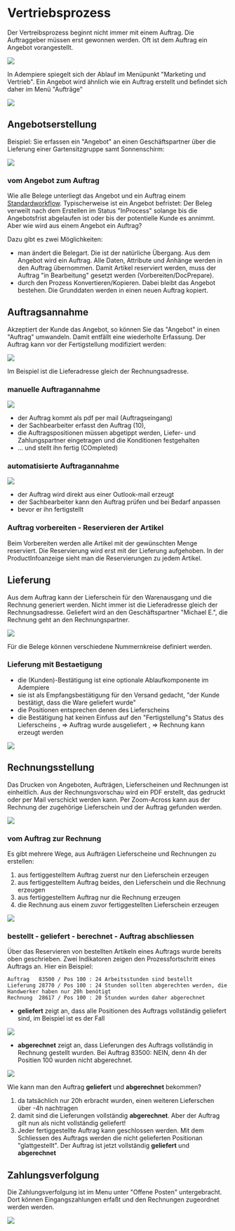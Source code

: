 # Vertriebsprozess

Der Vertreibsprozess beginnt nicht immer mit einem Auftrag. Die Auftraggeber müssen erst gewonnen werden. Oft ist dem Auftrag ein Angebot vorangestellt.

![](../.gitbook/assets/process-sales.PNG)

In Adempiere spiegelt sich der Ablauf im Menüpunkt "Marketing und Vertrieb". Ein Angebot wird ähnlich wie ein Auftrag erstellt und befindet sich daher im Menü "Aufträge"

![](../.gitbook/assets/menu-sales-de.PNG)

## Angebotserstellung

Beispiel: Sie erfassen ein "Angebot" an einen Geschäftspartner über die Lieferung einer Gartensitzgruppe samt Sonnenschirm:

![](../.gitbook/assets/sales-angebot.PNG)

### vom Angebot zum Auftrag

Wie alle Belege unterliegt das Angebot und ein Auftrag einem [Standardworkflow](2.bprocess+menu.md#geschaeftsprozess-als-workflow). Typischerweise ist ein Angebot befristet: Der Beleg verweilt nach dem Erstellen im Status "InProcess" solange bis die Angebotsfrist abgelaufen ist oder bis der potentielle Kunde es annimmt. Aber wie wird aus einem Angebot ein Auftrag?


Dazu gibt es zwei Möglichkeiten:

* man ändert die Belegart. Die ist der natürliche Übergang. Aus dem Angebot wird ein Auftrag. Alle Daten, Attribute und Anhänge werden in den Auftrag übernommen. Damit Artikel reserviert werden, muss der Auftrag "in Bearbeitung" gesetzt werden (Vorbereiten/DocPrepare).
* durch den Prozess Konvertieren/Kopieren. Dabei bleibt das Angebot bestehen. Die Grunddaten werden in einen neuen Auftrag kopiert. 

## Auftragsannahme

Akzeptiert der Kunde das Angebot, so können Sie das "Angebot" in einen "Auftrag" umwandeln. Damit entfällt eine wiederholte Erfassung. Der Auftrag kann vor der Fertigstellung modifiziert werden:

![](../.gitbook/assets/sales-angebot2auftrag.PNG)

Im Beispiel ist die Lieferadresse gleich der Rechnungsadresse. 

### manuelle Auftragannahme

![](../.gitbook/assets/sales-createmanuell.png)

* der Auftrag kommt als pdf per mail (Auftragseingang) 
* der Sachbearbeiter erfasst den Auftrag (10),  
* die Auftragspositionen müssen abgetippt werden, Liefer- und Zahlungspartner eingetragen und die Konditionen festgehalten 
* ... und stellt ihn fertig (COmpleted) 

### automatisierte Auftragannahme

![](../.gitbook/assets/sales-createauto.png)

* der Auftrag wird direkt aus einer Outlook-mail erzeugt 
* der Sachbearbeiter kann den Auftrag prüfen und bei Bedarf anpassen
* bevor er ihn fertigstellt

### Auftrag vorbereiten - Reservieren der Artikel

Beim Vorbereiten werden alle Artikel mit der gewünschten Menge reserviert. Die Reservierung wird erst mit der Lieferung aufgehoben. In der ProductInfoanzeige sieht man die Reservierungen zu jedem Artikel.

## Lieferung

Aus dem Auftrag kann der Lieferschein für den Warenausgang und die Rechnung generiert werden. Nicht immer ist die Lieferadresse gleich der Rechnungsadresse. Geliefert wird an den Geschäftspartner "Michael E.", die Rechnung geht an den Rechnungspartner. 

![](../.gitbook/assets/sales-auftrag-lieferung-rechnung.PNG)

Für die Belege können verschiedene Nummernkreise definiert werden.

### Lieferung mit Bestaetigung

* die (Kunden)-Bestätigung ist eine optionale Ablaufkomponente im Adempiere
* sie ist als Empfangsbestätigung für den Versand gedacht, "der Kunde bestätigt, dass die Ware geliefert wurde"
* die Positionen entsprechen denen des Lieferscheins
* die Bestätigung hat keinen Einfuss auf den "Fertigstellung"s Status des Lieferscheins , => Auftrag wurde ausgeliefert , => Rechnung kann erzeugt werden 

![](../.gitbook/assets/wf-Lieferung-bigpic.PNG)

## Rechnungsstellung

Das Drucken von Angeboten, Aufträgen, Lieferscheinen und Rechnungen ist einheitlich. Aus der Rechnungsvorschau wird ein PDF erstellt, das gedruckt oder per Mail verschickt werden kann. 
Per Zoom-Across kann aus der Rechnung der zugehörige Lieferschein und der Auftrag gefunden werden. 

![](../.gitbook/assets/sales-rechnung-zoomacross.PNG)

### vom Auftrag zur Rechnung

Es gibt mehrere Wege, aus Aufträgen Lieferscheine und Rechnungen zu erstellen:

1. aus fertiggestelltem Auftrag zuerst nur den Lieferschein erzeugen
1. aus fertiggestelltem Auftrag beides, den Lieferschein und die Rechnung erzeugen
1. aus fertiggestelltem Auftrag nur die Rechnung erzeugen
1. die Rechnung aus einem zuvor fertiggestellten Lieferschein erzeugen
 
![](../.gitbook/assets/sales-erzeugenLieferscheine+Rechnungen.png)

### bestellt - geliefert - berechnet - Auftrag abschliessen

Über das Reservieren von bestellten Artikeln eines Auftrags wurde bereits oben geschrieben. Zwei Indikatoren zeigen den Prozessfortschritt eines Auftrags an. Hier ein Beispiel:
 
```
Auftrag   83500 / Pos 100 : 24 Arbeitsstunden sind bestellt
Lieferung 28770 / Pos 100 : 24 Stunden sollten abgerechten werden, die Handwerker haben nur 20h benötigt
Rechnung  28617 / Pos 100 : 20 Stunden wurden daher abgerechnet
```
 
* **geliefert** zeigt an, dass alle Positionen des Auftrags vollständig geliefert sind, im Beispiel ist es der Fall

![](../.gitbook/assets/sales-Auftrag-geliefert.png)

* **abgerechnet** zeigt an, dass Lieferungen des Auftrags vollständig in Rechnung gestellt wurden. Bei Auftrag 83500: NEIN, denn 4h der  Positien 100 wurden nicht abgerechnet.

![](../.gitbook/assets/sales-Auftrag-abgerechnet.png)

Wie kann man den Auftrag **geliefert** und **abgerechnet** bekommen?

1. da tatsächlich nur 20h erbracht wurden, einen weiteren Lieferschen über -4h nachtragen
1. damit sind die Lieferungen vollständig **abgerechnet**. Aber der Auftrag gilt nun als nicht vollständig geliefert!
1. Jeder fertiggestellte Auftrag kann geschlossen werden. Mit dem Schliessen des Auftrags werden die nicht gelieferten Positionan "glattgestellt". Der Auftrag ist jetzt vollständig **geliefert** und **abgerechnet**

## Zahlungsverfolgung

Die Zahlungsverfolgung ist im Menu unter "Offene Posten" untergebracht. Dort können Eingangszahlungen erfaßt und den Rechnungen zugeordnet werden werden.

![](../.gitbook/assets/menu-openitems.PNG)